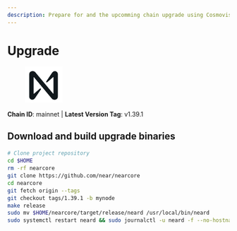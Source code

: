```yaml
---
description: Prepare for and the upcomming chain upgrade using Cosmovisor.
---
```


# Upgrade

<figure><img src="https://github.com/BabyScope/Gitbook/blob/main/images/near.png?raw=true" alt=""><figcaption></figcaption></figure>

**Chain ID**: mainnet | **Latest Version Tag**: v1.39.1 

## Download and build upgrade binaries

```bash
# Clone project repository
cd $HOME
rm -rf nearcore
git clone https://github.com/near/nearcore
cd nearcore
git fetch origin --tags
git checkout tags/1.39.1 -b mynode
make release
sudo mv $HOME/nearcore/target/release/neard /usr/local/bin/neard
sudo systemctl restart neard && sudo journalctl -u neard -f --no-hostname -o cat
```
